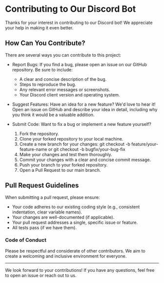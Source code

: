 # Contributing to Our Discord Bot
Thanks for your interest in contributing to our Discord bot! We appreciate your help in making it even better.

## How Can You Contribute?
There are several ways you can contribute to this project:

- Report Bugs: If you find a bug, please open an issue on our GitHub repository. Be sure to include:
    - A clear and concise description of the bug.
    - Steps to reproduce the bug.
    - Any relevant error messages or screenshots.
    - Your Discord client version and operating system.

- Suggest Features: Have an idea for a new feature? We'd love to hear it! Open an issue on GitHub and describe your idea in detail, including why you think it would be a valuable addition.

- Submit Code: Want to fix a bug or implement a new feature yourself?
    1. Fork the repository.
    2. Clone your forked repository to your local machine.
    3. Create a new branch for your changes: git checkout -b feature/your-feature-name or git checkout -b bugfix/your-bug-fix
    4. Make your changes and test them thoroughly.
    5. Commit your changes with a clear and concise commit message.
    6. Push your branch to your forked repository.
    7. Open a Pull Request to our main branch.

## Pull Request Guidelines
When submitting a pull request, please ensure:

- Your code adheres to our existing coding style (e.g., consistent indentation, clear variable names).
- Your changes are well-documented (if applicable).
- Your pull request addresses a single, specific issue or feature.
- All tests pass (if we have them).

### Code of Conduct
Please be respectful and considerate of other contributors. We aim to create a welcoming and inclusive environment for everyone.

---

We look forward to your contributions! If you have any questions, feel free to open an issue or reach out to us.